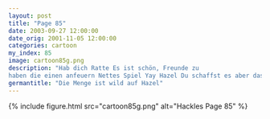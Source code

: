 ```yaml
---
layout: post
title: "Page 85"
date: 2003-09-27 12:00:00
date_orig: 2001-11-05 12:00:00
categories: cartoon
my_index: 85
image: cartoon85g.png
description: "Hab dich Ratte Es ist schön, Freunde zu
haben die einen anfeuern Nettes Spiel Yay Hazel Du schaffst es aber das wird langsam peinlich Boss Dog Katrina Vittles Hazel Hackles"
germantitle: "Die Menge ist wild auf Hazel"
---
```


{% include figure.html src="cartoon85g.png" alt="Hackles Page 85"  %}
